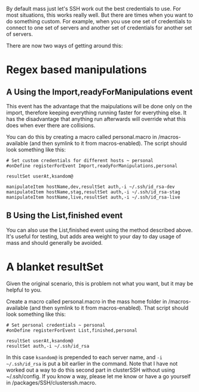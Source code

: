 By default mass just let's SSH work out the best credentials to use. For most situations, this works really well. But there are times when you want to do something custom. For example, when you use one set of credentials to connect to one set of servers and another set of credentials for another set of servers.

There are now two ways of getting around this:

# Regex based manipulations

## A Using the Import,readyForManipulations event

This event has the advantage that the maipulations will be done only on the import, therefore keeping everything running faster for everything else. It has the disadvantage that anything run afterwards will override what this does when ever there are collisions.

You can do this by creating a macro called personal.macro in /macros-available (and then symlink to it from macros-enabled). The script should look something like this:

    # Set custom credentials for different hosts ~ personal
    #onDefine registerForEvent Import,readyForManipulations,personal
    
    resultSet userAt,ksandom@
    
    manipulateItem hostName,dev,resultSet auth,-i ~/.ssh/id_rsa-dev
    manipulateItem hostName,stag,resultSet auth,-i ~/.ssh/id_rsa-stag
    manipulateItem hostName,live,resultSet auth,-i ~/.ssh/id_rsa-live


## B Using the List,finished event

You can also use the List,finished event using the method described above. It's useful for testing, but adds area weight to your day to day usage of mass and should generally be avoided.

# A blanket resultSet

Given the original scenario, this is problem not what you want, but it may be helpful to you.

Create a macro called personal.macro in the mass home folder in /macros-available (and then symlink to it from macros-enabled). That script should look something like this:

    # Set personal credentials ~ personal
    #onDefine registerForEvent List,finished,personal
    
    resultSet userAt,ksandom@
    resultSet auth,-i ~/.ssh/id_rsa

In this case `ksandom@` is prepended to each server name, and `-i ~/.ssh/id_rsa` is put a bit earlier in the command. Note that I have not worked out a way to do this second part in clusterSSH without using ~/.ssh/config. If you know a way, please let me know or have a go yourself in /packages/SSH/clusterssh.macro.
